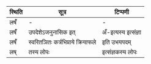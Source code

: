 | स्थिति | सूत्र | टिप्पणी |
| ----- | ------- | ------ |
| लषँ॑ | - | - |
| लषँ॑ | उपदेशेऽजनुनासिक इत् | अँ-इत्यस्य इत्संज्ञा |
| लषँ॑ | स्वरितञितः कर्त्रभिप्राये क्रियाफले | इति उभयपदम् |
| लष् | तस्य लोपः | इत्संज्ञकस्य लोपः |
